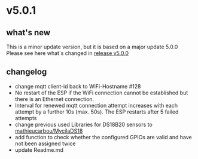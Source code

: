 # v5.0.1

## what's new

This is a minor update version, but it is based on a major update 5.0.0
Please see here what´s changed in [release v5.0.0](https://github.com/dewenni/ESP_Buderus_KM271/releases/tag/v5.0.0)

## changelog

- change mqtt client-id back to WiFi-Hostname #128
- No restart of the ESP if the WiFi connection cannot be established but there is an Ethernet connection.
- Interval for renewed mqtt connection attempt increases with each attempt by a further 10s (max. 50s). The ESP restarts after 5 failed attempts
- change previous used Libraries for DS18B20 sensors to [mathieucarbou/MycilaDS18](https://github.com/mathieucarbou/MycilaDS18)
- add function to check whether the configured GPIOs are valid and have not been assigned twice
- update Readme.md